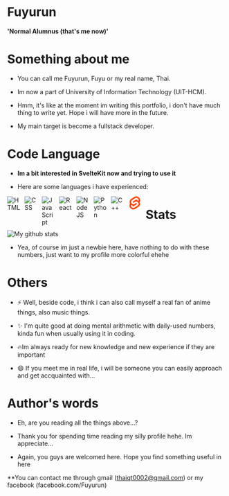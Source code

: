 # Fuyurun

**'Normal Alumnus (that's me now)'**

# Something about me

- You can call me Fuyurun, Fuyu or my real name, Thai.

- Im now a part of University of Information Technology (UIT-HCM).

- Hmm, it's like at the moment im writing this portfolio, i don't have much thing to write yet. Hope i will have more in the future.

- My main target is become a fullstack developer.

# Code Language 

- **Im a bit interested in SvelteKit now and trying to use it**

- Here are some languages i have experienced:
<img align="left" alt="HTML" width="30px" style="padding-right:10px;" src="https://cdn.jsdelivr.net/gh/devicons/devicon/icons/html5/html5-plain.svg" />
<img align="left" alt="CSS" width="30px" style="padding-right:10px;" src="https://cdn.jsdelivr.net/gh/devicons/devicon/icons/css3/css3-plain.svg" />
<img align="left" alt="JavaScript" width="30px" style="padding-right:10px;" src="https://cdn.jsdelivr.net/gh/devicons/devicon/icons/javascript/javascript-plain.svg" />
<img align="left" alt="React" width="30px" style="padding-right:10px;" src="https://cdn.jsdelivr.net/gh/devicons/devicon/icons/react/react-original.svg" />
<img align="left" alt="NodeJS" width="30px" style="padding-right:10px;" src="https://cdn.jsdelivr.net/gh/devicons/devicon/icons/nodejs/nodejs-original.svg" />
<img align="left" alt="Python" width="30px" style="padding-right:10px;" src="https://cdn.jsdelivr.net/gh/devicons/devicon/icons/python/python-plain.svg" />
<img align="left" alt="C++" width="30px" style="padding-right:10px;" src="https://cdn.jsdelivr.net/gh/devicons/devicon/icons/cplusplus/cplusplus-line.svg" />
<img align="left" alt="GitHub" width="30px" style="padding-right:10px;" src="https://github.com/devicons/devicon/blob/1119b9f84c0290e0f0b38982099a2bd027a48bf1/icons/svelte/svelte-original.svg" />

#

# Stats
![My github stats](https://github-readme-stats.vercel.app/api?username=thaiqt0002&show_icons=true&theme=gruvbox)

- Yea, of course im just a newbie here, have nothing to do with these numbers, just want to my profile more colorful ehehe

# Others

- ⚡ Well, beside code, i think i can also call myself a real fan of anime things, also music things.

- ✨ I'm quite good at doing mental arithmetic with daily-used numbers, kinda fun when usually using it in coding.

- 🔥Im always ready for new knowledge and new experience if they are important

- 😄 If you meet me in real life, i will be someone you can easily approach and get accquainted with...


# Author's words

- Eh, are you reading all the things above...?

- Thank you for spending time reading my silly profile hehe. Im appreciate...

- Again, you guys are welcomed here. Hope you find something useful in here

**You can contact me through gmail (thaiqt0002@gmail.com) or my facebook (facebook.com/Fuyurun)
